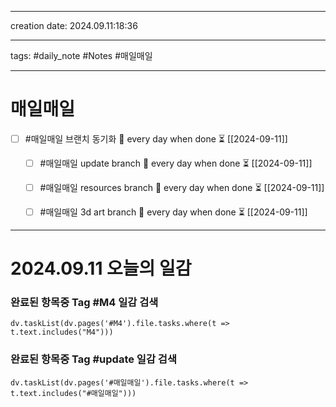 
-------

creation date: 2024.09.11:18:36

--------

tags: #daily_note  #Notes #매일매일

---  
# 매일매일 
- [ ] #매일매일 브랜치 동기화 🔁 every day when done ⏳ [[2024-09-11]] 
	- [ ] #매일매일 update branch  🔁 every day when done ⏳ [[2024-09-11]]
	- [ ] #매일매일 resources branch  🔁 every day when done ⏳ [[2024-09-11]]
	- [ ] #매일매일 3d art branch  🔁 every day when done ⏳ [[2024-09-11]]


--------
# 2024.09.11 오늘의 일감
### 완료된 항목중 Tag #M4  일감 검색
```dataviewjs 
dv.taskList(dv.pages('#M4').file.tasks.where(t => t.text.includes("M4"))) 
```


### 완료된 항목중 Tag #update  일감 검색
```dataviewjs 
dv.taskList(dv.pages('#매일매일').file.tasks.where(t => t.text.includes("#매일매일"))) 
```



